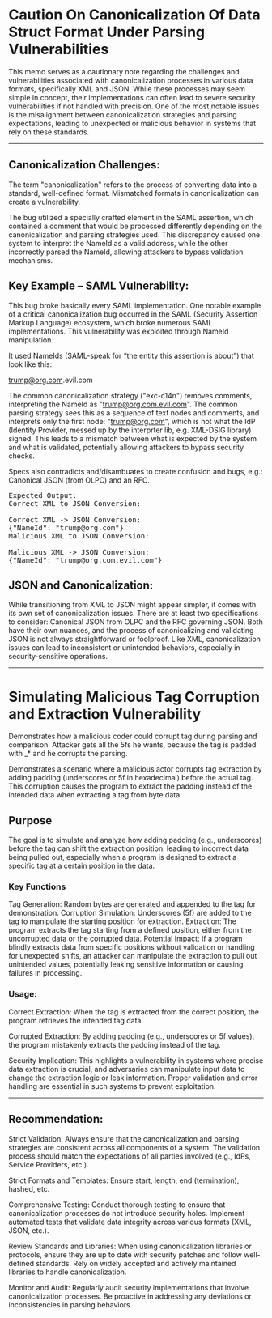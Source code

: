 # Caution On Canonicalization Of Data Struct Format Under Parsing Vulnerabilities

This memo serves as a cautionary note regarding the challenges and vulnerabilities associated with canonicalization processes in various data formats, specifically XML and JSON. While these processes may seem simple in concept, their implementations can often lead to severe security vulnerabilities if not handled with precision. One of the most notable issues is the misalignment between canonicalization strategies and parsing expectations, leading to unexpected or malicious behavior in systems that rely on these standards.

<hr>

## Canonicalization Challenges:

The term "canonicalization" refers to the process of converting data into a standard, well-defined format. Mismatched formats in canonicalization can create a vulnerability. 

The bug utilized a specially crafted <NameId> element in the SAML assertion, which contained a comment that would be processed differently depending on the canonicalization and parsing strategies used. This discrepancy caused one system to interpret the NameId as a valid address, while the other incorrectly parsed the NameId, allowing attackers to bypass validation mechanisms.

## Key Example – SAML Vulnerability:

This bug broke basically every SAML implementation. One notable example of a critical canonicalization bug occurred in the SAML (Security Assertion Markup Language) ecosystem, which broke numerous SAML implementations. This vulnerability was exploited through NameId manipulation.

It used NameIds (SAML-speak for “the entity this assertion is about”) that look like this:

<NameId>trump@org.com<!---->.evil.com</NameId>

The common canonicalization strategy ("exc-c14n") removes comments, interpreting the NameId as "trump@org.com.evil.com". The common parsing strategy sees this as a sequence of text nodes and comments, and interprets only the first node: "trump@org.com", which is not what the IdP (Identity Provider, messed up by the interprter lib, e.g. XML-DSIG library) signed.
This leads to a mismatch between what is expected by the system and what is validated, potentially allowing attackers to bypass security checks.

Specs also contradicts and/disambuates to create confusion and bugs, e.g.: Canonical JSON (from OLPC) and an RFC. 

<pre>
Expected Output:
Correct XML to JSON Conversion:

Correct XML -> JSON Conversion:
{"NameId": "trump@org.com"}
Malicious XML to JSON Conversion:

Malicious XML -> JSON Conversion:
{"NameId": "trump@org.com.evil.com"}
</pre>

## JSON and Canonicalization:

While transitioning from XML to JSON might appear simpler, it comes with its own set of canonicalization issues. There are at least two specifications to consider: Canonical JSON from OLPC and the RFC governing JSON. Both have their own nuances, and the process of canonicalizing and validating JSON is not always straightforward or foolproof. Like XML, canonicalization issues can lead to inconsistent or unintended behaviors, especially in security-sensitive operations.

<hr>

# Simulating Malicious Tag Corruption and Extraction Vulnerability
Demonstrates how a malicious coder could corrupt tag during parsing and comparison. 
Attacker gets all the 5fs he wants, because the tag is padded with _* and he corrupts the parsing.

Demonstrates a scenario where a malicious actor corrupts tag extraction by adding padding (underscores or 5f in hexadecimal) before the actual tag. 
This corruption causes the program to extract the padding instead of the intended data when extracting a tag from byte data.

## Purpose

The goal is to simulate and analyze how adding padding (e.g., underscores) before the tag can shift the extraction position, leading to incorrect data being pulled out, especially when a program is designed to extract a specific tag at a certain position in the data.

### Key Functions
Tag Generation: Random bytes are generated and appended to the tag for demonstration.
Corruption Simulation: Underscores (5f) are added to the tag to manipulate the starting position for extraction.
Extraction: The program extracts the tag starting from a defined position, either from the uncorrupted data or the corrupted data.
Potential Impact: If a program blindly extracts data from specific positions without validation or handling for unexpected shifts, an attacker can manipulate the extraction to pull out unintended values, potentially leaking sensitive information or causing failures in processing.

### Usage:

Correct Extraction: When the tag is extracted from the correct position, the program retrieves the intended tag data.

Corrupted Extraction: By adding padding (e.g., underscores or 5f values), the program mistakenly extracts the padding instead of the tag.

Security Implication: This highlights a vulnerability in systems where precise data extraction is crucial, and adversaries can manipulate input data to change the extraction logic or leak information. Proper validation and error handling are essential in such systems to prevent exploitation.

<hr>

## Recommendation:

Strict Validation: Always ensure that the canonicalization and parsing strategies are consistent across all components of a system. The validation process should match the expectations of all parties involved (e.g., IdPs, Service Providers, etc.). 

Strict Formats and Templates: Ensure start, length, end (termination), hashed, etc. 

Comprehensive Testing: Conduct thorough testing to ensure that canonicalization processes do not introduce security holes. Implement automated tests that validate data integrity across various formats (XML, JSON, etc.).

Review Standards and Libraries: When using canonicalization libraries or protocols, ensure they are up to date with security patches and follow well-defined standards. Rely on widely accepted and actively maintained libraries to handle canonicalization.

Monitor and Audit: Regularly audit security implementations that involve canonicalization processes. Be proactive in addressing any deviations or inconsistencies in parsing behaviors.

